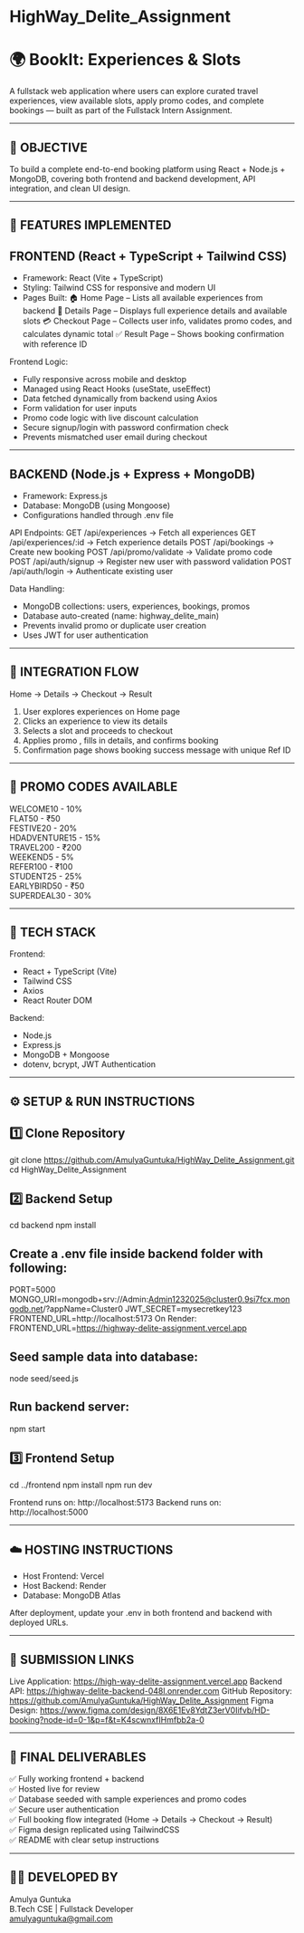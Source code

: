 # HighWay_Delite_Assignment
# 🌍 BookIt: Experiences & Slots

A fullstack web application where users can explore curated travel experiences, view available slots, apply promo codes, and complete bookings — built as part of the Fullstack Intern Assignment.

------------------------------------------------------------
🎯 OBJECTIVE
------------------------------------------------------------
To build a complete end-to-end booking platform using React + Node.js + MongoDB, covering both frontend and backend development, API integration, and clean UI design.

------------------------------------------------------------
🧩 FEATURES IMPLEMENTED
------------------------------------------------------------

FRONTEND (React + TypeScript + Tailwind CSS)
--------------------------------------------
- Framework: React (Vite + TypeScript)
- Styling: Tailwind CSS for responsive and modern UI
- Pages Built:
  🏠 Home Page – Lists all available experiences from backend
  📖 Details Page – Displays full experience details and available slots
  💳 Checkout Page – Collects user info, validates promo codes, and calculates dynamic total
  ✅ Result Page – Shows booking confirmation with reference ID

Frontend Logic:
- Fully responsive across mobile and desktop
- Managed using React Hooks (useState, useEffect)
- Data fetched dynamically from backend using Axios
- Form validation for user inputs
- Promo code logic with live discount calculation
- Secure signup/login with password confirmation check
- Prevents mismatched user email during checkout

--------------------------------------------
BACKEND (Node.js + Express + MongoDB)
--------------------------------------------
- Framework: Express.js
- Database: MongoDB (using Mongoose)
- Configurations handled through .env file

API Endpoints:
  GET /api/experiences       → Fetch all experiences
  GET /api/experiences/:id   → Fetch experience details
  POST /api/bookings         → Create new booking
  POST /api/promo/validate   → Validate promo code
  POST /api/auth/signup      → Register new user with password validation
  POST /api/auth/login       → Authenticate existing user

Data Handling:
- MongoDB collections: users, experiences, bookings, promos
- Database auto-created (name: highway_delite_main)
- Prevents invalid promo or duplicate user creation
- Uses JWT for user authentication

------------------------------------------------------------
🧠 INTEGRATION FLOW
------------------------------------------------------------
Home → Details → Checkout → Result

1. User explores experiences on Home page
2. Clicks an experience to view its details
3. Selects a slot and proceeds to checkout
4. Applies promo , fills in details, and confirms booking
5. Confirmation page shows booking success message with unique Ref ID

------------------------------------------------------------
💬 PROMO CODES AVAILABLE
------------------------------------------------------------
WELCOME10 - 10% <br>
FLAT50 - ₹50<br>
FESTIVE20 - 20%<br>
HDADVENTURE15 - 15%<br>
TRAVEL200 - ₹200<br>
WEEKEND5 - 5%<br>
REFER100 - ₹100<br>
STUDENT25 - 25%<br>
EARLYBIRD50 - ₹50<br>
SUPERDEAL30 - 30%<br>

------------------------------------------------------------
🧰 TECH STACK
------------------------------------------------------------
Frontend:
- React + TypeScript (Vite)
- Tailwind CSS
- Axios
- React Router DOM

Backend:
- Node.js
- Express.js
- MongoDB + Mongoose
- dotenv, bcrypt, JWT Authentication

------------------------------------------------------------
⚙️ SETUP & RUN INSTRUCTIONS
------------------------------------------------------------

1️⃣ Clone Repository
--------------------
git clone https://github.com/AmulyaGuntuka/HighWay_Delite_Assignment.git
cd HighWay_Delite_Assignment

2️⃣ Backend Setup
-----------------
cd backend
npm install

Create a .env file inside backend folder with following:
-------------------------------------------------------
PORT=5000
MONGO_URI=mongodb+srv://Admin:Admin1232025@cluster0.9si7fcx.mongodb.net/?appName=Cluster0
JWT_SECRET=mysecretkey123
FRONTEND_URL=http://localhost:5173
On Render: FRONTEND_URL=https://highway-delite-assignment.vercel.app

Seed sample data into database:
-------------------------------
node seed/seed.js

Run backend server:
-------------------
npm start

3️⃣ Frontend Setup
------------------
cd ../frontend
npm install
npm run dev

Frontend runs on: http://localhost:5173
Backend runs on:  http://localhost:5000

------------------------------------------------------------
☁️ HOSTING INSTRUCTIONS
------------------------------------------------------------
- Host Frontend: Vercel
- Host Backend: Render 
- Database: MongoDB Atlas

After deployment, update your .env in both frontend and backend with deployed URLs.

------------------------------------------------------------

🔗 SUBMISSION LINKS
------------------------------------------------------------
Live Application: https://high-way-delite-assignment.vercel.app
Backend API: https://highway-delite-backend-048l.onrender.com
GitHub Repository: https://github.com/AmulyaGuntuka/HighWay_Delite_Assignment
Figma Design: https://www.figma.com/design/8X6E1Ev8YdtZ3erV0Iifvb/HD-booking?node-id=0-1&p=f&t=K4scwnxfIHmfbb2a-0


------------------------------------------------------------
🏁 FINAL DELIVERABLES
------------------------------------------------------------
✅ Fully working frontend + backend<br>
✅ Hosted live for review<br>
✅ Database seeded with sample experiences and promo codes<br>
✅ Secure user authentication<br>
✅ Full booking flow integrated (Home → Details → Checkout → Result)<br>
✅ Figma design replicated using TailwindCSS<br>
✅ README with clear setup instructions<br>

------------------------------------------------------------
👩‍💻 DEVELOPED BY
------------------------------------------------------------
Amulya Guntuka  
B.Tech CSE | Fullstack Developer  
amulyaguntuka@gmail.com
